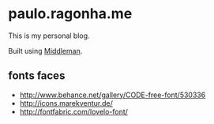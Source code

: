 # paulo.ragonha.me

This is my personal blog.

Built using [Middleman](http://middlemanapp.com/).

## fonts faces

* http://www.behance.net/gallery/CODE-free-font/530336
* http://icons.marekventur.de/
* http://fontfabric.com/lovelo-font/
